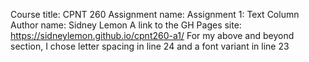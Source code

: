 Course title: CPNT 260 
Assignment name: Assignment 1: Text Column
Author name: Sidney Lemon
A link to the GH Pages site: https://sidneylemon.github.io/cpnt260-a1/
For my above and beyond section, I chose letter spacing in line 24 and a font variant in line 23
